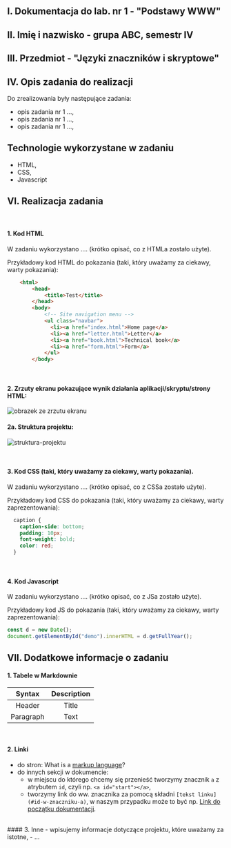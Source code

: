 ## I. Dokumentacja do lab. nr 1 - "Podstawy WWW" <a id="start"></a>
## II. Imię i nazwisko - grupa ABC, semestr IV
## III. Przedmiot - "Języki znaczników i skryptowe"

## IV. Opis zadania do realizacji
Do zrealizowania były następujące zadania:  
  - opis zadania nr 1 ...,  
  - opis zadania nr 1 ...,  
  - opis zadania nr 1 ...,  

## Technologie wykorzystane w zadaniu
  - HTML,  
  - CSS,  
  - Javascript

## VI. Realizacja zadania
<br>

#### 1. Kod HTML
W zadaniu wykorzystano .... (krótko opisać, co z HTMLa zostało użyte).

Przykładowy kod HTML do pokazania (taki, który uważamy za ciekawy, warty pokazania):  

```html
    <html>
        <head>
            <title>Test</title>
        </head>
        <body>
            <!-- Site navigation menu -->
            <ul class="navbar">
              <li><a href="index.html">Home page</a>
              <li><a href="letter.html">Letter</a>
              <li><a href="book.html">Technical book</a>
              <li><a href="form.html">Form</a>
            </ul>
        </body>
```
<br>

#### 2. Zrzuty ekranu pokazujące wynik działania aplikacji/skryptu/strony HTML:  
![obrazek ze zrzutu ekranu](images/dandelion.jpg)

#### 2a. Struktura projektu:  
![struktura-projektu](images/struktura.png)

<br>

#### 3. Kod CSS (taki, który uważamy za ciekawy, warty pokazania). 
W zadaniu wykorzystano .... (krótko opisać, co z CSSa zostało użyte).

Przykładowy kod CSS do pokazania (taki, który uważamy za ciekawy, warty zaprezentowania):  

```css
  caption {
    caption-side: bottom;
    padding: 10px;
    font-weight: bold;
    color: red;
  }
```
<br>

#### 4. Kod Javascript
W zadaniu wykorzystano .... (krótko opisać, co z JSa zostało użyte).

Przykładowy kod JS do pokazania (taki, który uważamy za ciekawy, warty zaprezentowania):  

```js
const d = new Date();
document.getElementById("demo").innerHTML = d.getFullYear();
```

## VII. Dodatkowe informacje o zadaniu

#### 1. Tabele w Markdownie

| Syntax        | Description     |
|:-------------:|:---------------:|
|    Header     |      Title      |
|   Paragraph   |      Text       |
<br>

#### 2. Linki
  - do stron: What is a [markup language](https://www.semrush.com/blog/markup-language/)?
  - do innych sekcji w dokumencie: 
      - w miejscu do którego chcemy się przenieść tworzymy znacznik `a` z atrybutem `id`, czyli np. `<a id="start"></a>`,  
      - tworzymy link do ww. znacznika za pomocą składni `[tekst linku](#id-w-znaczniku-a)`, w naszym przypadku może to być np. [Link do początku dokumentacji](#start).  
<br>
#### 3. Inne
  - wpisujemy informacje dotyczące projektu, które uważamy za istotne,  
  - ...